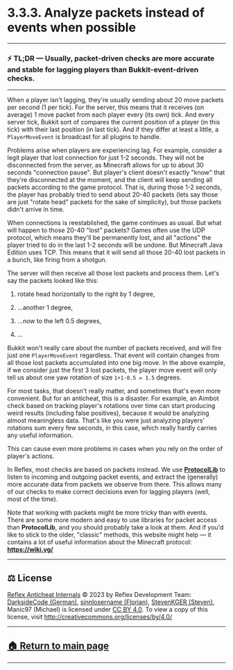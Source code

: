 # 3.3.3. Analyze packets instead of events when possible

---
### ⚡️ TL;DR — Usually, packet-driven checks are more accurate and stable for lagging players than Bukkit-event-driven checks.
---








When a player isn't lagging, they're usually sending about 20 move packets per second (1 per tick). For the server, this means that it receives (on average) 1 move packet from each player every (its own) tick. And every server tick, Bukkit sort of compares the current position of a player (in this tick) with their last position (in last tick). And if they differ at least a little, a `PlayerMoveEvent` is broadcast for all plugins to handle.

Problems arise when players are experiencing lag. For example, consider a legit player that lost connection for just 1-2 seconds. They will not be disconnected from the server, as Minecraft allows for up to about 30 seconds "connection pause". But player's client doesn't exactly "know" that they're disconnected at the moment, and the client will keep sending all packets according to the game protocol. That is, during those 1-2 seconds, the player has probably tried to send about 20-40 packets (lets say those are just "rotate head" packets for the sake of simplicity), but those packets didn't arrive in time.

When connections is reestablished, the game continues as usual. But what will happen to those 20-40 "lost" packets? Games often use the UDP protocol, which means they'll be permanently lost, and all "actions" the player tried to do in the last 1-2 seconds will be undone. But Minecraft Java Edition uses TCP. This means that it will send all those 20-40 lost packets in a bunch, like firing from a shotgun.

The server will then receive all those lost packets and process them. Let's say the packets looked like this:

1. rotate head horizontally to the right by 1 degree,

2. ...another 1 degree,

3. ...now to the left 0.5 degrees,

4. ...

Bukkit won't really care about the number of packets received, and will fire just one `PlayerMoveEvent` regardless. That event will contain changes from all those lost packets accumulated into one big move. In the above example, if we consider just the first 3 lost packets, the player move event will only tell us about one yaw rotation of size `1+1-0.5 = 1.5` degrees.

For most tasks, that doesn't really matter, and sometimes that's even more convenient. But for an anticheat, this is a disaster. For example, an Aimbot check based on tracking player's rotations over time can start producing weird results (including false positives), because it would be analyzing almost meaningless data. That's like you were just analyzing players' rotations sum every few seconds, in this case, which really hardly carries any useful information.

This can cause even more problems in cases when you rely on the order of player's actions.

In Reflex, most checks are based on packets instead. We use **[ProtocolLib][plib]** to listen to incoming and outgoing packet events, and extract the (generally) more accurate data from packets we observe from there. This allows many of our checks to make correct decisions even for lagging players (well, most of the time).

Note that working with packets might be more tricky than with events. There are some more modern and easy to use libraries for packet access than **ProtocolLib**, and you should probably take a look at them. And if you'd like to stick to the older, "classic" methods, this website might help — it contains a lot of useful information about the Minecraft protocol: **https://wiki.vg/**






---

## ⚖️ License

[Reflex Anticheat Internals][reflex-anticheat-internals] © 2023 by Reflex Development Team: [DarksideCode (German)][dev-german], [sinnlosername (Florian)][dev-florian], [StevenKGER (Steven)][dev-steven], Manic97 (Michael) is licensed under [CC BY 4.0][license]. To view a copy of this license, visit http://creativecommons.org/licenses/by/4.0/

[license]: http://creativecommons.org/licenses/by/4.0

[reflex-anticheat-internals]: https://github.com/MeGysssTaa/reflex-anticheat-internals

[dev-german]: https://github.com/MeGysssTaa

[dev-florian]: https://github.com/sinnlosername

[dev-steven]: https://github.com/StevenKGER

---

## [🏠 Return to main page][reflex-anticheat-internals]

---








[reflex-wiki]: https://github.com/MeGysssTaa/ReflexIssueTracker/wiki

[plib]: https://www.spigotmc.org/resources/protocollib.1997/

